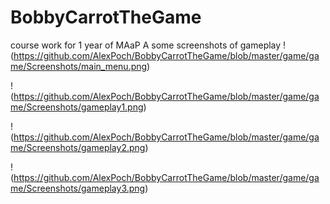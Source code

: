 # BobbyCarrotTheGame
course work for 1 year of MAaP
A some screenshots of gameplay
!(https://github.com/AlexPoch/BobbyCarrotTheGame/blob/master/game/game/Screenshots/main_menu.png)

!(https://github.com/AlexPoch/BobbyCarrotTheGame/blob/master/game/game/Screenshots/gameplay1.png)

!(https://github.com/AlexPoch/BobbyCarrotTheGame/blob/master/game/game/Screenshots/gameplay2.png)

!(https://github.com/AlexPoch/BobbyCarrotTheGame/blob/master/game/game/Screenshots/gameplay3.png)
